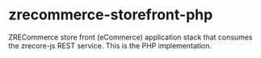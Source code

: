 zrecommerce-storefront-php
==========================

ZRECommerce store front (eCommerce) application stack that consumes the zrecore-js REST service. This is the PHP implementation.
